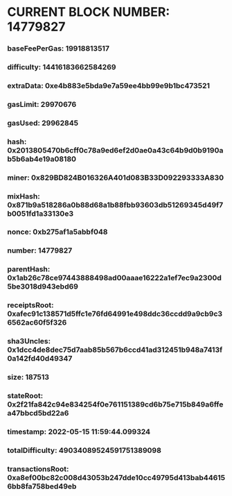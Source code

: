 # CURRENT BLOCK NUMBER: 14779827

### baseFeePerGas: 19918813517
### difficulty: 14416183662584269
### extraData: 0xe4b883e5bda9e7a59ee4bb99e9b1bc473521
### gasLimit: 29970676
### gasUsed: 29962845
### hash: 0x2013805470b6cff0c78a9ed6ef2d0ae0a43c64b9d0b9190ab5b6ab4e19a08180
### miner: 0x829BD824B016326A401d083B33D092293333A830
### mixHash: 0x871b9a518286a0b88d68a1b88fbb93603db51269345d49f7b0051fd1a33130e3
### nonce: 0xb275af1a5abbf048
### number: 14779827
### parentHash: 0x1ab26c78ce97443888498ad00aaae16222a1ef7ec9a2300d5be3018d943ebd69
### receiptsRoot: 0xafec91c138571d5ffc1e76fd64991e498ddc36ccdd9a9cb9c36562ac60f5f326
### sha3Uncles: 0x1dcc4de8dec75d7aab85b567b6ccd41ad312451b948a7413f0a142fd40d49347
### size: 187513
### stateRoot: 0x2f21fa842c94e834254f0e761151389cd6b75e715b849a6ffea47bbcd5bd22a6
### timestamp: 2022-05-15 11:59:44.099324
### totalDifficulty: 49034089524591751389098
### transactionsRoot: 0xa8ef00bc82c008d43053b247dde10cc49795d413bab446156bb8fa758bed49eb
